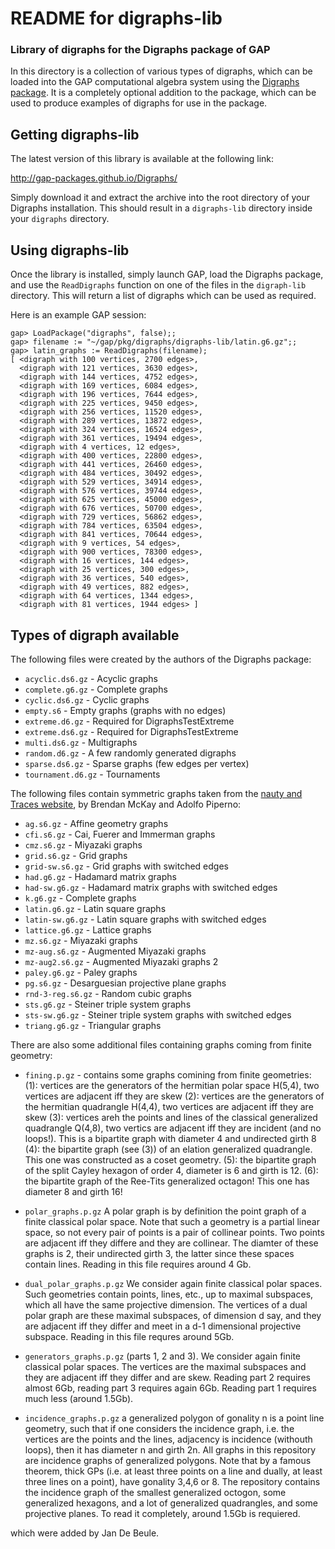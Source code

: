 # README for digraphs-lib

### Library of digraphs for the Digraphs package of GAP ###



In this directory is a collection of various types of digraphs, which can be
loaded into the GAP computational algebra system using the [Digraphs
package](http://www-circa.mcs.st-and.ac.uk/~jamesm/digraphs.php).  It is a
completely optional addition to the package, which can be used to produce
examples of digraphs for use in the package.



Getting digraphs-lib
--------------------
The latest version of this library is available at the following link:

http://gap-packages.github.io/Digraphs/

Simply download it and extract the archive into the root directory of your
Digraphs installation.  This should result in a `digraphs-lib` directory inside
your `digraphs` directory.



Using digraphs-lib
------------------
Once the library is installed, simply launch GAP, load the Digraphs package, and
use the `ReadDigraphs` function on one of the files in the `digraph-lib`
directory.  This will return a list of digraphs which can be used as required.

Here is an example GAP session:

```
gap> LoadPackage("digraphs", false);;
gap> filename := "~/gap/pkg/digraphs/digraphs-lib/latin.g6.gz";;
gap> latin_graphs := ReadDigraphs(filename);
[ <digraph with 100 vertices, 2700 edges>,
  <digraph with 121 vertices, 3630 edges>,
  <digraph with 144 vertices, 4752 edges>,
  <digraph with 169 vertices, 6084 edges>,
  <digraph with 196 vertices, 7644 edges>,
  <digraph with 225 vertices, 9450 edges>,
  <digraph with 256 vertices, 11520 edges>,
  <digraph with 289 vertices, 13872 edges>,
  <digraph with 324 vertices, 16524 edges>,
  <digraph with 361 vertices, 19494 edges>,
  <digraph with 4 vertices, 12 edges>,
  <digraph with 400 vertices, 22800 edges>,
  <digraph with 441 vertices, 26460 edges>,
  <digraph with 484 vertices, 30492 edges>,
  <digraph with 529 vertices, 34914 edges>,
  <digraph with 576 vertices, 39744 edges>,
  <digraph with 625 vertices, 45000 edges>,
  <digraph with 676 vertices, 50700 edges>,
  <digraph with 729 vertices, 56862 edges>,
  <digraph with 784 vertices, 63504 edges>,
  <digraph with 841 vertices, 70644 edges>,
  <digraph with 9 vertices, 54 edges>,
  <digraph with 900 vertices, 78300 edges>,
  <digraph with 16 vertices, 144 edges>,
  <digraph with 25 vertices, 300 edges>,
  <digraph with 36 vertices, 540 edges>,
  <digraph with 49 vertices, 882 edges>,
  <digraph with 64 vertices, 1344 edges>,
  <digraph with 81 vertices, 1944 edges> ]
```



Types of digraph available
--------------------------
The following files were created by the authors of the Digraphs package:

  * `acyclic.ds6.gz` - Acyclic graphs
  * `complete.g6.gz` - Complete graphs
  * `cyclic.ds6.gz` - Cyclic graphs
  * `empty.s6` - Empty graphs (graphs with no edges)
  * `extreme.d6.gz` - Required for DigraphsTestExtreme
  * `extreme.ds6.gz` - Required for DigraphsTestExtreme
  * `multi.ds6.gz` - Multigraphs
  * `random.d6.gz` - A few randomly generated digraphs
  * `sparse.ds6.gz` - Sparse graphs (few edges per vertex)
  * `tournament.d6.gz` - Tournaments

The following files contain symmetric graphs taken from the [nauty and Traces
website](http://pallini.di.uniroma1.it/Graphs.html), by Brendan McKay and Adolfo
Piperno:

  * `ag.s6.gz` - Affine geometry graphs
  * `cfi.s6.gz` - Cai, Fuerer and Immerman graphs
  * `cmz.s6.gz` - Miyazaki graphs
  * `grid.s6.gz` - Grid graphs
  * `grid-sw.s6.gz` - Grid graphs with switched edges
  * `had.g6.gz` - Hadamard matrix graphs
  * `had-sw.g6.gz` - Hadamard matrix graphs with switched edges
  * `k.g6.gz` - Complete graphs
  * `latin.g6.gz` - Latin square graphs
  * `latin-sw.g6.gz` - Latin square graphs with switched edges
  * `lattice.g6.gz` - Lattice graphs
  * `mz.s6.gz` - Miyazaki graphs
  * `mz-aug.s6.gz` - Augmented Miyazaki graphs
  * `mz-aug2.s6.gz` - Augmented Miyazaki graphs 2
  * `paley.g6.gz` - Paley graphs
  * `pg.s6.gz` - Desarguesian projective plane graphs
  * `rnd-3-reg.s6.gz` - Random cubic graphs
  * `sts.g6.gz` - Steiner triple system graphs
  * `sts-sw.g6.gz` - Steiner triple system graphs with switched edges
  * `triang.g6.gz` - Triangular graphs

There are also some additional files containing graphs coming from finite geometry:

  * `fining.p.gz` - contains some graphs comining from finite geometries:
    (1): vertices are the generators of the hermitian polar space H(5,4), two vertices are adjacent iff they are skew
    (2): vertices are the generators of the hermitian quadrangle H(4,4), two vertices are adjacent iff they are skew
    (3): vertices areh the points and lines of the classical generalized quadrangle Q(4,8), two vertics are adjacent iff
    they are incident (and no loops!). This is a bipartite graph with diameter 4 and undirected girth 8
    (4): the bipartite graph (see (3)) of an elation generalized quadrangle. This one was constructed as a coset geometry. 
    (5): the bipartite graph of the split Cayley hexagon of order 4, diameter is 6 and girth is 12.
    (6): the bipartite graph of the Ree-Tits generalized octagon! This one has diameter 8 and girth 16!
  
  * `polar_graphs.p.gz` A polar graph is by definition the point graph of a
     finite classical polar space. Note that such a geometry is a partial linear
     space, so not every pair of points is a pair of collinear points. Two
     points are adjacent iff they differe and they are collinear. The diamter of
     these graphs is 2, their undirected girth 3, the latter since these spaces
     contain lines.  Reading in this file requires around 4 Gb.

  * `dual_polar_graphs.p.gz` We consider again finite classical polar
     spaces. Such geometries contain points, lines, etc., up to maximal
     subspaces, which all have the same projective dimension. The vertices of a
     dual polar graph are these maximal subspaces, of dimension d say, and they
     are adjacent iff they differ and meet in a d-1 dimensional projective
     subspace. Reading in this file requres around 5Gb.
     
  * `generators_graphs.p.gz` (parts 1, 2 and 3). We consider again finite
      classical polar spaces. The vertices are the maximal subspaces and they
      are adjacent iff they differ and are skew. Reading part 2 requires almost
      6Gb, reading part 3 requires again 6Gb. Reading part 1 requires much less
      (around 1.5Gb).
      
  * `incidence_graphs.p.gz` a generalized polygon of gonality n is a point line
      geometry, such that if one considers the incidence graph, i.e. the
      vertices are the points and the lines, adjacency is incidence (withouth
      loops), then it has diameter n and girth 2n. All graphs in this repository
      are incidence graphs of generalized polygons. Note that by a famous
      theorem, thick GPs (i.e. at least three points on a line and dually, at
      least three lines on a point), have gonality 3,4,6 or 8. The repository
      contains the incidence graph of the smallest generalized octogon, some
      generalized hexagons, and a lot of generalized quadrangles, and some
      projective planes.  To read it completely, around 1.5Gb is requiered.
    

which were added by Jan De Beule.
